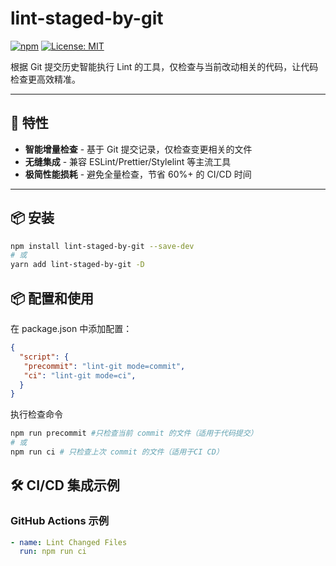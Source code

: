 # lint-staged-by-git

[![npm](https://img.shields.io/npm/v/lint-staged-by-git)](https://www.npmjs.com/package/lint-staged-by-git)
[![License: MIT](https://img.shields.io/badge/License-MIT-blue.svg)](https://opensource.org/licenses/MIT)

根据 Git 提交历史智能执行 Lint 的工具，仅检查与当前改动相关的代码，让代码检查更高效精准。

---

## 🚀 特性

- **智能增量检查** - 基于 Git 提交记录，仅检查变更相关的文件
- **无缝集成** - 兼容 ESLint/Prettier/Stylelint 等主流工具
- **极简性能损耗** - 避免全量检查，节省 60%+ 的 CI/CD 时间

---

## 📦 安装

```bash
npm install lint-staged-by-git --save-dev
# 或
yarn add lint-staged-by-git -D
```

## 📦 配置和使用

在 package.json 中添加配置：

```json
{
  "script": {
   "precommit": "lint-git mode=commit",
   "ci": "lint-git mode=ci",
  }
}
```

执行检查命令

```bash
npm run precommit #只检查当前 commit 的文件（适用于代码提交）
# 或
npm run ci # 只检查上次 commit 的文件（适用于CI CD）
```

## 🛠 CI/CD 集成示例

### GitHub Actions 示例

```yaml
- name: Lint Changed Files
  run: npm run ci
```

